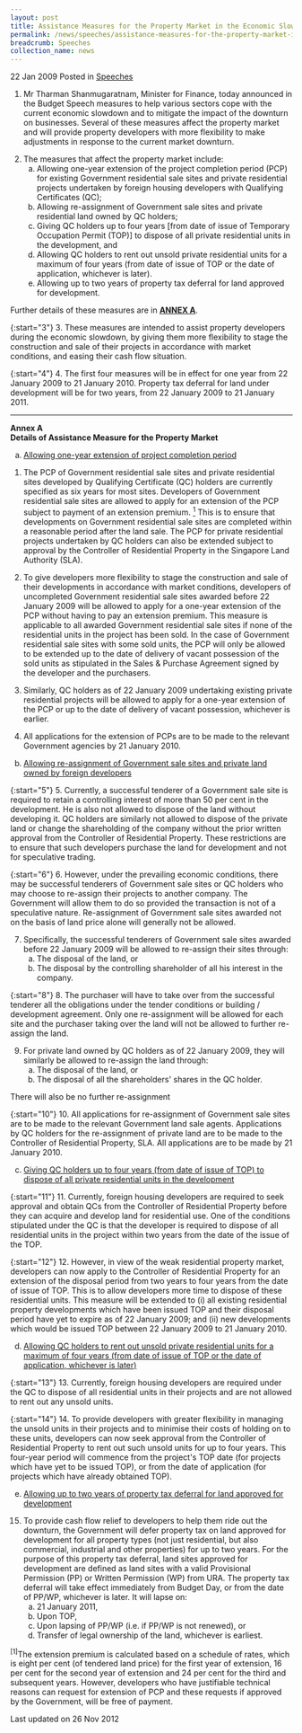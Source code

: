 ```yaml
---
layout: post
title: Assistance Measures for the Property Market in the Economic Slowdown
permalink: /news/speeches/assistance-measures-for-the-property-market-in-the-economic-slowdown
breadcrumb: Speeches
collection_name: news
---
```


22 Jan 2009 Posted in [Speeches](/news/speeches)

1. Mr Tharman Shanmugaratnam, Minister for Finance, today announced in the Budget Speech measures to help various sectors cope with the current economic slowdown and to mitigate the impact of the downturn on businesses. Several of these measures affect the property market and will provide property developers with more flexibility to make adjustments in response to the current market downturn.


<ol start="2">
<li> The measures that affect the property market include:

<ol style="list-style-type: lower-alpha">
<li>Allowing one-year extension of the project completion period (PCP) for existing Government residential sale sites and private residential projects undertaken by foreign housing developers with Qualifying Certificates (QC); </li>

<li>Allowing re-assignment of Government sale sites and private residential land owned by QC holders; </li>

<li>Giving QC holders up to four years [from date of issue of Temporary Occupation Permit (TOP)] to dispose of all private residential units in the development, and </li>

<li>Allowing QC holders to rent out unsold private residential units for a maximum of four years (from date of issue of TOP or the date of application, whichever is later). </li>

<li>Allowing up to two years of property tax deferral for land approved for development. </li>

</ol>


</li>
</ol>

Further details of these measures are in **<u>ANNEX A</u>**.

{:start="3"}
3. These measures are intended to assist property developers during the economic slowdown, by giving them more flexibility to stage the construction and sale of their projects in accordance with market conditions, and easing their cash flow situation.

{:start="4"}
4. The first four measures will be in effect for one year from 22 January 2009 to 21 January 2010. Property tax deferral for land under development will be for two years, from 22 January 2009 to 21 January 2011.

---

**Annex A**  
**Details of Assistance Measure for the Property Market**

<ol style="list-style-type: lower-alpha">
<li><u> Allowing one-year extension of project completion period </u></li>
</ol>


1. The PCP of Government residential sale sites and private residential sites developed by Qualifying Certificate (QC) holders are currently specified as six years for most sites. Developers of Government residential sale sites are allowed to apply for an extension of the PCP subject to payment of an extension premium. <a href="#premium"><sup>1</sup></a> This is to ensure that developments on Government residential sale sites are completed within a reasonable period after the land sale. The PCP for private residential projects undertaken by QC holders can also be extended subject to approval by the Controller of Residential Property in the Singapore Land Authority (SLA).

2. To give developers more flexibility to stage the construction and sale of their developments in accordance with market conditions, developers of uncompleted Government residential sale sites awarded before 22 January 2009 will be allowed to apply for a one-year extension of the PCP without having to pay an extension premium. This measure is applicable to all awarded Government residential sale sites if none of the residential units in the project has been sold. In the case of Government residential sale sites with some sold units, the PCP will only be allowed to be extended up to the date of delivery of vacant possession of the sold units as stipulated in the Sales & Purchase Agreement signed by the developer and the purchasers.

3. Similarly, QC holders as of 22 January 2009 undertaking existing private residential projects will be allowed to apply for a one-year extension of the PCP or up to the date of delivery of vacant possession, whichever is earlier. 

4. All applications for the extension of PCPs are to be made to the relevant Government agencies by 21 January 2010.    

<ol style="list-style-type: lower-alpha" start="2">
<li><u>Allowing re-assignment of Government sale sites and private land owned by foreign developers</u></li>
</ol>

{:start="5"}
5. Currently, a successful tenderer of a Government sale site is required to retain a controlling interest of more than 50 per cent in the development. He is also not allowed to dispose of the land without developing it. QC holders are similarly not allowed to dispose of the private land or change the shareholding of the company without the prior written approval from the Controller of Residential Property. These restrictions are to ensure that such developers purchase the land for development and not for speculative trading.

{:start="6"}
6. However, under the prevailing economic conditions, there may be successful tenderers of Government sale sites or QC holders who may choose to re-assign their projects to another company. The Government will allow them to do so provided the transaction is not of a speculative nature.  Re-assignment of Government sale sites awarded not on the basis of land price alone will generally not be allowed.

<ol start="7">
<li>Specifically, the successful tenderers of Government sale sites awarded before 22 January 2009 will be allowed to re-assign their sites through:

<ol style="list-style-type: lower-alpha">
<li>The disposal of the land, or </li>

<li>The disposal by the controlling shareholder of all his interest in the company. </li>
</ol>
</li>
</ol>


{:start="8"}
8. The purchaser will have to take over from the successful tenderer all the obligations under the tender conditions or building / development agreement.  Only one re-assignment will be allowed for each site and the purchaser taking over the land will not be allowed to further re-assign the land.

<ol start="9">
<li> For private land owned by QC holders as of 22 January 2009, they will similarly be allowed to re-assign the land through:

<ol style="list-style-type: lower-alpha">
<li> The disposal of the land, or </li>

<li>The disposal of all the shareholders' shares in the QC holder. </li>
</ol>


</li>
</ol>

There will also be no further re-assignment

{:start="10"}
10. All applications for re-assignment of Government sale sites are to be made to the relevant Government land sale agents. Applications by QC holders for the re-assignment of private land are to be made to the Controller of Residential Property, SLA. All applications are to be made by 21 January 2010.

<ol start="3" style="list-style-type: lower-alpha">
<li><u>Giving QC holders up to four years (from date of issue of TOP) to dispose of all private residential units in the development</u></li>
</ol>

{:start="11"}
11. Currently, foreign housing developers are required to seek approval and obtain QCs from the Controller of Residential Property before they can acquire and develop land for residential use. One of the conditions stipulated under the QC is that the developer is required to dispose of all residential units in the project within two years from the date of the issue of the TOP.
 
{:start="12"} 
12. However, in view of the weak residential property market, developers can now apply to the Controller of Residential Property for an extension of the disposal period from two years to four years from the date of issue of TOP. This is to allow developers more time to dispose of these residential units. This measure will be extended to (i) all existing residential property developments which have been issued TOP and their disposal period have yet to expire as of 22 January 2009; and (ii) new developments which would be issued TOP between 22 January 2009 to 21 January 2010. 


<ol start="4" style="list-style-type: lower-alpha">
<li><u>Allowing QC holders to rent out unsold private residential units for a maximum of four years (from date of issue of TOP or the date of application, whichever is later)</u></li>
</ol>


{:start="13"}
13. Currently, foreign housing developers are required under the QC to dispose of all residential units in their projects and are not allowed to rent out any unsold units.
 
{:start="14"} 
14. To provide developers with greater flexibility in managing the unsold units in their projects and to minimise their costs of holding on to these units, developers can now seek approval from the Controller of Residential Property to rent out such unsold units for up to four years. This four-year period will commence from the project's TOP date (for projects which have yet to be issued TOP), or from the date of application (for projects which have already obtained TOP).


<ol start="5" style="list-style-type: lower-alpha">
<li><u>Allowing up to two years of property tax deferral for land approved for development </u></li>
</ol>

<ol start="15">
<li>To provide cash flow relief to developers to help them ride out the downturn, the Government will defer property tax on land approved for development for all property types (not just residential, but also commercial, industrial and other properties) for up to two years. For the purpose of this property tax deferral, land sites approved for development are defined as land sites with a valid Provisional Permission (PP) or Written Permission (WP) from URA.  The property tax deferral will take effect immediately from Budget Day, or from the date of PP/WP, whichever is later.  It will lapse on:

<ol style="list-style-type: lower-alpha">
<li>21 January 2011, </li>
<li>Upon TOP, </li> 
<li>Upon lapsing of PP/WP (i.e. if PP/WP is not renewed), or </li>
<li>Transfer of legal ownership of the land, whichever is earliest. </li>


</ol>

</li>
</ol>
<p id="premium"><sup>[1]</sup>The extension premium is calculated based on a schedule of rates, which is eight per cent (of tendered land price) for the first year of extension, 16 per cent for the second year of extension and 24 per cent for the third and subsequent years. However, developers who have justifiable technical reasons can request for extension of PCP and these requests if approved by the Government, will be free of payment.</p>

<p class="right-side-updated">Last updated on 26 Nov 2012</p>
